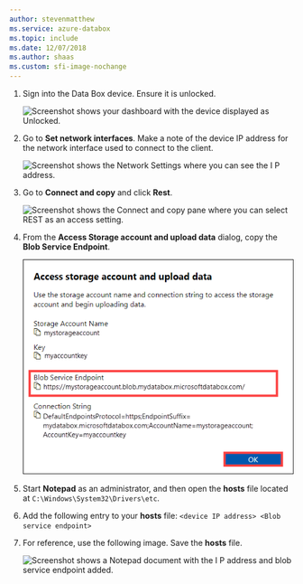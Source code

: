 ```yaml
---
author: stevenmatthew
ms.service: azure-databox
ms.topic: include
ms.date: 12/07/2018
ms.author: shaas
ms.custom: sfi-image-nochange
---
```


1. Sign into the Data Box device. Ensure it is unlocked.

    ![Screenshot shows your dashboard with the device displayed as Unlocked.](media/data-box-add-device-ip/data-box-connect-via-rest-1.png)

2. Go to **Set network interfaces**. Make a note of the device IP address for the network interface used to connect to the client.

    ![Screenshot shows the Network Settings where you can see the I P address.](media/data-box-add-device-ip/data-box-connect-via-rest-2.png)

3. Go to **Connect and copy** and click **Rest**.

    ![Screenshot shows the Connect and copy pane where you can select REST as an access setting.](media/data-box-add-device-ip/data-box-connect-via-rest-3.png)

4. From the **Access Storage account and upload data** dialog, copy the **Blob Service Endpoint**.

    ![Screenshot shows the Access storage account and upload data dialog box where you can copy the Blob Service Endpoint.](media/data-box-add-device-ip/data-box-connect-via-rest-4.png)

5. Start **Notepad** as an administrator, and then open the **hosts** file located at `C:\Windows\System32\Drivers\etc`.
6. Add the following entry to your **hosts** file: `<device IP address> <Blob service endpoint>`
7. For reference, use the following image. Save the **hosts** file.

    ![Screenshot shows a Notepad document with the I P address and blob service endpoint added.](media/data-box-add-device-ip/data-box-connect-via-rest-5.png)


